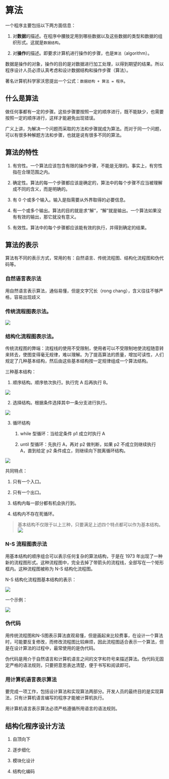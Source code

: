 # 算法

一个程序主要包括以下两方面信息：

1. 对**数据**的描述。在程序中腰肢定用到哪些数据以及这些数据的类型和数据的组织形式。这就是`数据结构`。

2. 对**操作**的描述。即要求计算机进行操作的步骤，也是`算法`（algorithm）。

数据是操作的对象，操作的目的是对数据进行加工处理，以得到期望的结果。所以程序设计人员必须认真考虑和设计数据结构和操作步骤（算法）。

著名计算机科学家沃思提出一个公式：`数据结构 + 算法 = 程序`。

## 什么是算法

做任何事都有一定的步骤。这些步骤要按照一定的顺序进行，既不能缺少，也需要按照一定的顺序进行，这样才能避免出现错误。

广义上讲，为解决一个问题而采取的方法和步骤就成为算法。而对于同一个问题，可以有很多种解题方法和步骤，也就是说有很多不同的算法。

## 算法的特性

1. 有穷性。一个算法应该包含有限的操作步骤，不能是无限的。事实上，有穷性指在合理范围之内。

2. 确定性。算法的每一个步骤都应该是确定的，算法中的每个步骤不应当被理解成不同的含义，而是明确的。

3. 有 0 个或多个输入。输入是指需要从外界取得的必要信息。

4. 有一个或多个输出。算法的目的就是求“解”，“解”就是输出。一个算法如果没有有效的输出，那它就没有意义。

5. 有效性。算法中的每个步骤都应该能有效的执行，并得到确定的结果。

## 算法的表示

算法有不同的表示方式，常用的有：自然语言、传统流程图、结构化流程图和伪代码等。

### 自然语言表示法

用自然语言表示算法，通俗易懂，但是文字冗长（rong chang），含义往往不够严格，容易出现歧义

### 传统流程图表示法。

![](./img/lc.png)

### 结构化流程图表示法。

传统流程图的弊端：流程线的使用不受限制，使用者可以不受限制地使流程随意转来转去，使图变得毫无规律，难以理解。为了提高算法的质量，增加可读性，人们规定了几种基本结构，然后由这些基本结构按一定规律组成一个算法结构。

三种基本结构：

1. 顺序结构。顺序依次执行。执行完 A 后再执行 B。

![](./img/shunxu.png)

2. 选择结构。根据条件选择其中一条分支进行执行。

![](./img/xuanze.png)

3. 循环结构

   1. while 型循环：当给定条件 p1 成立时执行 A

   2. until 型循环：先执行 A，再对 p2 做判断，如果 p2 不成立则继续执行 A，直到给定 p2 条件成立，则继续向下脱离循环结构。

![](./img/xunhuan.png)

共同特点：

1. 只有一个入口。

2. 只有一个出口。

3. 结构内每一部分都有机会执行到。

4. 结构内不存在死循环。

> 基本结构不仅限于以上三种，只要满足上述四个特点都可以作为基本结构。
> ![](./img/jbjg.png)

### N-S 流程图表示法

用基本结构的顺序组合可以表示任何复杂的算法结构，于是在 1973 年出现了一种新的流程图形式。这种流程图中，完全去掉了带箭头的流程线，全部写在一个矩形框内。这种流程图被称为 N-S 结构化流程图。

N-S 结构化流程图基本结构的表示：

![](./img/ns.png)

一个示例：

![](./img/timg.jpg)

### 伪代码

用传统流程图和N-S图表示算法直观易懂，但是画起来比较费事，在设计一个算法时，可能要反复修改，而修改流程图比较麻烦，因此流程图适合表示一个算法，但是在设计算法的过程中，最常使用的是伪代码。

伪代码是用介于自然语言和计算机语言之间的文字和符号来描述算法。伪代码无固定严格的语法规则，只要把意思表达清楚，便于书写和阅读即可。

### 用计算机语言表示算法

要完成一项工作，包括设计算法和实现算法两部分。开发人员的最终目的是实现算法，只有计算机语言编写的程序才能被计算机执行。

用计算机语言表示算法必须严格遵循所用语言的语法规则。

## 结构化程序设计方法

1. 自顶向下

2. 逐步细化

3. 模块化设计

4. 结构化编码
